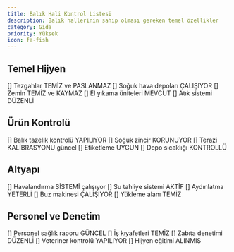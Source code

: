 ```yaml
---
title: Balık Hali Kontrol Listesi
description: Balık hallerinin sahip olması gereken temel özellikler
category: Gıda
priority: Yüksek
icon: fa-fish
---
```


## Temel Hijyen

[] Tezgahlar TEMİZ ve PASLANMAZ
[] Soğuk hava depoları ÇALIŞIYOR
[] Zemin TEMİZ ve KAYMAZ
[] El yıkama üniteleri MEVCUT
[] Atık sistemi DÜZENLİ

## Ürün Kontrolü

[] Balık tazelik kontrolü YAPILIYOR
[] Soğuk zincir KORUNUYOR
[] Terazi KALİBRASYONU güncel
[] Etiketleme UYGUN
[] Depo sıcaklığı KONTROLLÜ

## Altyapı

[] Havalandırma SİSTEMİ çalışıyor
[] Su tahliye sistemi AKTİF
[] Aydınlatma YETERLİ
[] Buz makinesi ÇALIŞIYOR
[] Yükleme alanı TEMİZ

## Personel ve Denetim

[] Personel sağlık raporu GÜNCEL
[] İş kıyafetleri TEMİZ
[] Zabıta denetimi DÜZENLİ
[] Veteriner kontrolü YAPILIYOR
[] Hijyen eğitimi ALINMIŞ
